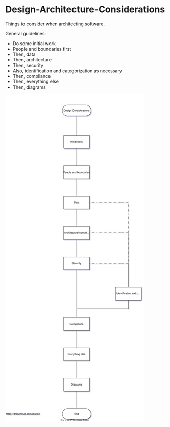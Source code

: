 # Design-Architecture-Considerations

Things to consider when architecting software.

General guidelines:

- Do some initial work
- People and boundaries first
- Then, data
- Then, architecture
- Then, security
- Also, identification and categorization as necessary
- Then, compliance
- Then, everything else
- Then, diagrams

![Workflow](./workflow.svg)
